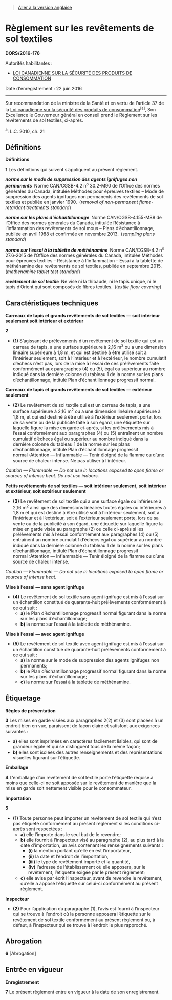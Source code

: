 > [Aller à la version anglaise](/en/Regulations/Statutory%20Orders%20and%20Regulations/2016/176.md)

# Règlement sur les revêtements de sol textiles

**DORS/2016-176**

Autorités habilitantes : 
- [LOI CANADIENNE SUR LA SÉCURITÉ DES PRODUITS DE CONSOMMATION](/fr/Lois/Lois%20du%20Canada/2010/ch.%2021.md)

Date d'enregistrement : 22 juin 2016

----------

Sur recommandation de la ministre de la Santé et en vertu de l’article 37 de la [Loi canadienne sur la sécurité des produits de consommation](/fr/Lois/Lois%20du%20Canada/2010/ch.%2021.md)<sup><a href='#nbp_81200-2-226_hc'>[a]</a></sup>, Son Excellence le Gouverneur général en conseil prend le Règlement sur les revêtements de sol textiles, ci-après.

<a name='nbp_81200-2-226_hc'><sup>a</sup></a>: L.C. 2010, ch. 21<br />




## Définitions



**Définitions**

**1** Les définitions qui suivent s’appliquent au présent règlement.

***norme sur le mode de suppression des agents ignifuges non permanents*** Norme CAN/CGSB-4.2 n<sup>o</sup> 30.2-M90 de l’Office des normes générales du Canada, intitulée Méthodes pour épreuves textiles – Mode de suppression des agents ignifuges non permanents des revêtements de sol textiles et publiée en janvier 1990. (*removal of non-permanent flame-retardant treatments standard*)

***norme sur les plans d’échantillonnage*** Norme CAN/CGSB-4.155-M88 de l’Office des normes générales du Canada, intitulée Résistance à l’inflammation des revêtements de sol mous – Plans d’échantillonnage, publiée en avril 1988 et confirmée en novembre 2013. (*sampling plans standard*)

***norme sur l’essai à la tablette de méthénamine*** Norme CAN/CGSB-4.2 n<sup>o</sup> 27.6-2015 de l’Office des normes générales du Canada, intitulée Méthodes pour épreuves textiles – Résistance à l’inflammation – Essai à la tablette de méthénamine des revêtements de sol textiles, publiée en septembre 2015. (*methenamine tablet test standard*) 

***revêtement de sol textile*** Ne vise ni la thibaude, ni le tapis unique, ni le tapis d’Orient qui sont composés de fibres textiles. (*textile floor covering*)




## Caractéristiques techniques



**Carreaux de tapis et grands revêtements de sol textiles — soit intérieur seulement soit intérieur et extérieur**

**2** 

- **(1)** S’agissant de prélèvements d’un revêtement de sol textile qui est un carreau de tapis, a une surface supérieure à 2,16 m<sup>2</sup> ou a une dimension linéaire supérieure à 1,8 m, et qui est destiné à être utilisé soit à l’intérieur seulement, soit à l’intérieur et à l’extérieur, le nombre cumulatif d’échecs n’est pas, lors de la mise à l’essai de ces prélèvements faite conformément aux paragraphes (4) ou (5), égal ou supérieur au nombre indiqué dans la dernière colonne du tableau 1 de la norme sur les plans d’échantillonnage, intitulé Plan d’échantillonnage progressif normal.

**Carreaux de tapis et grands revêtements de sol textiles — extérieur seulement**

- **(2)** Le revêtement de sol textile qui est un carreau de tapis, a une surface supérieure à 2,16 m<sup>2</sup> ou a une dimension linéaire supérieure à 1,8 m, et qui est destiné à être utilisé à l’extérieur seulement porte, lors de sa vente ou de la publicité faite à son égard, une étiquette sur laquelle figure la mise en garde ci-après, si les prélèvements mis à l’essai conformément aux paragraphes (4) ou (5) entraînent un nombre cumulatif d’échecs égal ou supérieur au nombre indiqué dans la dernière colonne du tableau 1 de la norme sur les plans d’échantillonnage, intitulé Plan d’échantillonnage progressif normal :Attention — Inflammable — Tenir éloigné de la flamme ou d’une source de chaleur intense. Ne pas utiliser à l’intérieur.

*Caution — Flammable — Do not use in locations exposed to open flame or sources of intense heat. Do not use indoors.*



**Petits revêtements de sol textiles — soit intérieur seulement, soit intérieur et extérieur, soit extérieur seulement**

- **(3)** Le revêtement de sol textile qui a une surface égale ou inférieure à 2,16 m<sup>2</sup> ainsi que des dimensions linéaires toutes égales ou inférieures à 1,8 m et qui est destiné à être utilisé soit à l’intérieur seulement, soit à l’intérieur et à l’extérieur, soit à l’extérieur seulement porte, lors de sa vente ou de la publicité à son égard, une étiquette sur laquelle figure la mise en garde visée au paragraphe (2) ou celle ci-après si les prélèvements mis à l’essai conformément aux paragraphes (4) ou (5) entraînent un nombre cumulatif d’échecs égal ou supérieur au nombre indiqué dans la dernière colonne du tableau 1 de la norme sur les plans d’échantillonnage, intitulé Plan d’échantillonnage progressif normal :Attention — Inflammable — Tenir éloigné de la flamme ou d’une source de chaleur intense.

*Caution — Flammable — Do not use in locations exposed to open flame or sources of intense heat.*



**Mise à l’essai — sans agent ignifuge**

- **(4)** Le revêtement de sol textile sans agent ignifuge est mis à l’essai sur un échantillon constitué de quarante-huit prélèvements conformément à ce qui suit :
	- **a)** le Plan d’échantillonnage progressif normal figurant dans la norme sur les plans d’échantillonnage;
	- **b)** la norme sur l’essai à la tablette de méthénamine.

**Mise à l’essai — avec agent ignifuge**

- **(5)** Le revêtement de sol textile avec agent ignifuge est mis à l’essai sur un échantillon constitué de quarante-huit prélèvements conformément à ce qui suit :
	- **a)** la norme sur le mode de suppression des agents ignifuges non permanents;
	- **b)** le Plan d’échantillonnage progressif normal figurant dans la norme sur les plans d’échantillonnage;
	- **c)** la norme sur l’essai à la tablette de méthénamine.




## Étiquetage



**Règles de présentation**

**3** Les mises en garde visées aux paragraphes 2(2) et (3) sont placées à un endroit bien en vue, paraissent de façon claire et satisfont aux exigences suivantes :
- **a)** elles sont imprimées en caractères facilement lisibles, qui sont de grandeur égale et qui se distinguent tous de la même façon;
- **b)** elles sont isolées des autres renseignements et des représentations visuelles figurant sur l’étiquette.




**Emballage**

**4** L’emballage d’un revêtement de sol textile porte l’étiquette requise à moins que celle-ci ne soit apposée sur le revêtement de manière que la mise en garde soit nettement visible pour le consommateur.




**Importation**

**5** 

- **(1)** Toute personne peut importer un revêtement de sol textile qui n’est pas étiqueté conformément au présent règlement si les conditions ci-après sont respectées :
	- **a)** elle l’importe dans le seul but de le revendre;
	- **b)** elle fournit à l’inspecteur visé au paragraphe (2), au plus tard à la date d’importation, un avis contenant les renseignements suivants :
		- **(i)** la mention portant qu’elle en est l’importateur,
		- **(ii)** la date et l’endroit de l’importation,
		- **(iii)** le type de revêtement importé et la quantité,
		- **(iv)** l’adresse de l’établissement où elle apposera, sur le revêtement, l’étiquette exigée par le présent règlement;
	- **c)** elle avise par écrit l’inspecteur, avant de revendre le revêtement, qu’elle a apposé l’étiquette sur celui-ci conformément au présent règlement.

**Inspecteur**

- **(2)** Pour l’application du paragraphe (1), l’avis est fourni à l’inspecteur qui se trouve à l’endroit où la personne apposera l’étiquette sur le revêtement de sol textile conformément au présent règlement ou, à défaut, à l’inspecteur qui se trouve à l’endroit le plus rapproché.




## Abrogation


**6** [Abrogation]




## Entrée en vigueur



**Enregistrement**

**7** Le présent règlement entre en vigueur à la date de son enregistrement.


